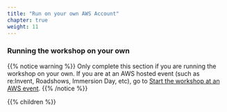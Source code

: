 ```yaml
---
title: "Run on your own AWS Account"
chapter: true
weight: 11
---
```


### Running the workshop on your own


{{% notice warning %}}
Only complete this section if you are running the workshop on your own. If you are at an AWS hosted event (such as re:Invent, Roadshows, Immersion Day, etc), go to [Start the workshop at an AWS event](../aws_event/).
{{% /notice %}}

{{% children %}}